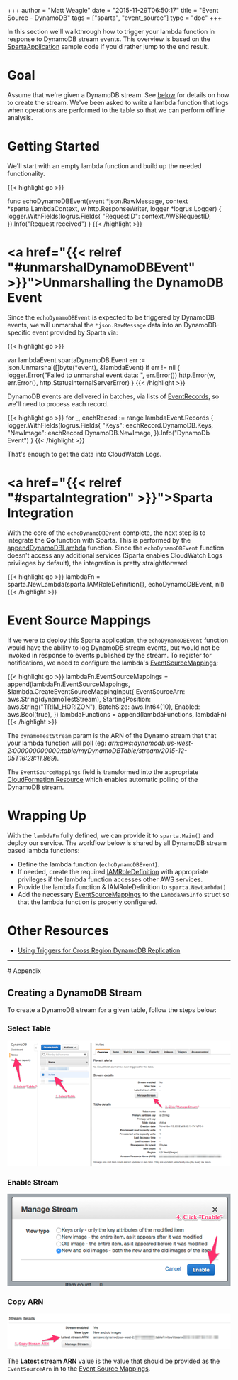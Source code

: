 +++
author = "Matt Weagle"
date = "2015-11-29T06:50:17"
title = "Event Source - DynamoDB"
tags = ["sparta", "event_source"]
type = "doc"
+++

In this section we'll walkthrough how to trigger your lambda function in response to DynamoDB stream events.  This overview is based on the [SpartaApplication](https://github.com/mweagle/SpartaApplication) sample code if you'd rather jump to the end result.

# Goal

Assume that we're given a DynamoDB stream.  See [below](http://localhost:1313/docs/eventsources/dynamodb/#creatingDynamoDBStream:d680e8a854a7cbad6d490c445cba2eba) for details on how to create the stream.  We've been asked to write a lambda function that logs when operations are performed to the table so that we can perform offline analysis.

# Getting Started

We'll start with an empty lambda function and build up the needed functionality.

{{< highlight go >}}

func echoDynamoDBEvent(event *json.RawMessage,
                       context *sparta.LambdaContext,
                       w http.ResponseWriter,
                      logger *logrus.Logger)
{
  logger.WithFields(logrus.Fields{
    "RequestID": context.AWSRequestID,
  }).Info("Request received")
}
{{< /highlight >}}

# <a href="{{< relref "#unmarshalDynamoDBEvent" >}}">Unmarshalling the DynamoDB Event</a>

Since the `echoDynamoDBEvent` is expected to be triggered by DynamoDB events, we will unmarshal the `*json.RawMessage` data into an DynamoDB-specific event provided by Sparta via:

{{< highlight go >}}

var lambdaEvent spartaDynamoDB.Event
err := json.Unmarshal([]byte(*event), &lambdaEvent)
if err != nil {
  logger.Error("Failed to unmarshal event data: ", err.Error())
  http.Error(w, err.Error(), http.StatusInternalServerError)
}
{{< /highlight >}}   

DynamoDB events are delivered in batches, via lists of [EventRecords](https://godoc.org/github.com/mweagle/Sparta/aws/dynamodb#EventRecord
), so we'll need to process each record.

{{< highlight go >}}
for _, eachRecord := range lambdaEvent.Records {
  logger.WithFields(logrus.Fields{
    "Keys":     eachRecord.DynamoDB.Keys,
    "NewImage": eachRecord.DynamoDB.NewImage,
  }).Info("DynamoDb Event")
}
{{< /highlight >}}   

That's enough to get the data into CloudWatch Logs.

# <a href="{{< relref "#spartaIntegration" >}}">Sparta Integration</a>

With the core of the `echoDynamoDBEvent` complete, the next step is to integrate the **Go** function with Sparta.  This is performed by the [appendDynamoDBLambda](https://github.com/mweagle/SpartaApplication/blob/master/application.go#L114) function.  Since the `echoDynamoDBEvent` function doesn't access any additional services (Sparta enables CloudWatch Logs privileges by default), the integration is pretty straightforward:

{{< highlight go >}}
lambdaFn = sparta.NewLambda(sparta.IAMRoleDefinition{}, echoDynamoDBEvent, nil)
{{< /highlight >}}   

# Event Source Mappings

If we were to deploy this Sparta application, the `echoDynamoDBEvent` function would have the ability to log DynamoDB stream events, but would not be invoked in response to events published by the stream.  To register for notifications, we need to configure the lambda's [EventSourceMappings](http://docs.aws.amazon.com/lambda/latest/dg/intro-core-components.html#intro-core-components-event-sources):

{{< highlight go >}}
  lambdaFn.EventSourceMappings = append(lambdaFn.EventSourceMappings, &lambda.CreateEventSourceMappingInput{
    EventSourceArn:   aws.String(dynamoTestStream),
    StartingPosition: aws.String("TRIM_HORIZON"),
    BatchSize:        aws.Int64(10),
    Enabled:          aws.Bool(true),
  })
lambdaFunctions = append(lambdaFunctions, lambdaFn)
{{< /highlight >}}  

The `dynamoTestStream` param is the ARN of the Dynamo stream that that your lambda function will [poll](http://docs.aws.amazon.com/lambda/latest/dg/intro-invocation-modes.html) (eg: _arn:aws:dynamodb:us-west-2:000000000000:table/myDynamoDBTable/stream/2015-12-05T16:28:11.869_).  

The `EventSourceMappings` field is transformed into the appropriate [CloudFormation Resource](http://docs.aws.amazon.com/AWSCloudFormation/latest/UserGuide/aws-resource-lambda-eventsourcemapping.html) which enables automatic polling of the DynamoDB stream.

# Wrapping Up

With the `lambdaFn` fully defined, we can provide it to `sparta.Main()` and deploy our service.  The workflow below is shared by all DynamoDB stream based lambda functions:

  * Define the lambda function (`echoDynamoDBEvent`).
  * If needed, create the required [IAMRoleDefinition](https://godoc.org/github.com/mweagle/Sparta*IAMRoleDefinition) with appropriate privileges if the lambda function accesses other AWS services.
  * Provide the lambda function & IAMRoleDefinition to `sparta.NewLambda()`
  * Add the necessary [EventSourceMappings](https://godoc.org/github.com/aws/aws-sdk-go/service/lambda#CreateEventSourceMappingInput) to the `LambdaAWSInfo` struct so that the lambda function is properly configured.

# Other Resources

  * [Using Triggers for Cross Region DynamoDB Replication](https://aws.amazon.com/blogs/aws/dynamodb-update-triggers-streams-lambda-cross-region-replication-app/)

<hr />
# Appendix

## Creating a DynamoDB Stream

To create a DynamoDB stream for a given table, follow the steps below:

### Select Table

![Select Table](/images/eventsources/dynamodb/DynamoDB_ManageStream.png)

### Enable Stream

![Enable Stream](/images/eventsources/dynamodb/DynamoDB_Enable.png)

### Copy ARN
![Copy ARN](/images/eventsources/dynamodb/DynamoDB_StreamARN.png)

The **Latest stream ARN** value is the value that should be provided as the `EventSourceArn` in to the [Event Source Mappings](http://localhost:1313/docs/eventsources/dynamodb/#eventSourceMapping:d680e8a854a7cbad6d490c445cba2eba).
